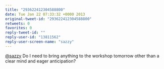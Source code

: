 ```yaml
---
title: "293622412304588800"
date: Tue Jan 22 07:33:32 +0000 2013
original-tweet-id: "293622412304588800"
retweets: 0
favorites: 0
reply-tweet-id: ""
reply-user-id: "13811562"
reply-user-screen-name: "sazzy"
---
```

<a href="https://twitter.com/sazzy">@sazzy</a> Do I need to bring anything to the workshop tomorrow other than a clear mind and eager anticipation?
